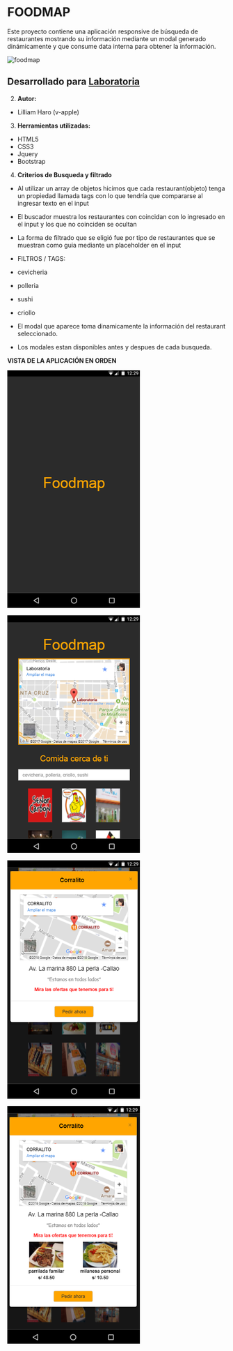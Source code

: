 # FOODMAP

Este proyecto contiene una aplicación responsive de búsqueda de restaurantes mostrando su información mediante un modal generado dinámicamente y que consume data interna para obtener la información.

![foodmap](https://user-images.githubusercontent.com/32288575/36438522-367323dc-1638-11e8-8da5-0ffd7b3ce65d.png)

## Desarrollado para [Laboratoria](http://laboratoria.la)

2. **Autor:**

  - Lilliam Haro (v-apple)

3. **Herramientas utilizadas:**

  - HTML5
  - CSS3
  - Jquery
  - Bootstrap

4. **Criterios de Busqueda y filtrado**

  - Al utilizar un array de objetos hicimos que cada restaurant(objeto) tenga un propiedad llamada tags con lo que tendría que compararse al ingresar texto en el input

  - El buscador muestra los restaurantes con coincidan con lo ingresado en el input y los que no coinciden se ocultan

  - La forma de filtrado que se eligió fue por tipo de restaurantes que se muestran como guia mediante un placeholder en el input

  * FILTROS / TAGS:
  - cevicheria
  - polleria
  - sushi
  - criollo

  - El modal que aparece toma dinamicamente la información del restaurant seleccionado.
  - Los modales estan disponibles antes y despues de cada busqueda.

**VISTA DE LA APLICACIÓN EN ORDEN**

![RECURSOS](assets/images/splash.png)

![RECURSOS](assets/images/principal.png)

![RECURSOS](assets/images/modal.png)

![RECURSOS](assets/images/ofertas.png)
